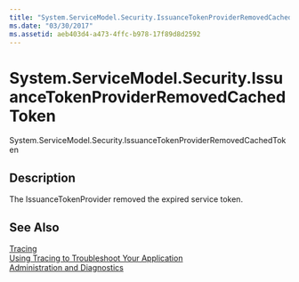 ```yaml
---
title: "System.ServiceModel.Security.IssuanceTokenProviderRemovedCachedToken"
ms.date: "03/30/2017"
ms.assetid: aeb403d4-a473-4ffc-b978-17f89d8d2592
---
```

# System.ServiceModel.Security.IssuanceTokenProviderRemovedCachedToken
System.ServiceModel.Security.IssuanceTokenProviderRemovedCachedToken  
  
## Description  
 The IssuanceTokenProvider removed the expired service token.  
  
## See Also  
 [Tracing](../../../../../docs/framework/wcf/diagnostics/tracing/index.md)  
 [Using Tracing to Troubleshoot Your Application](../../../../../docs/framework/wcf/diagnostics/tracing/using-tracing-to-troubleshoot-your-application.md)  
 [Administration and Diagnostics](../../../../../docs/framework/wcf/diagnostics/index.md)

